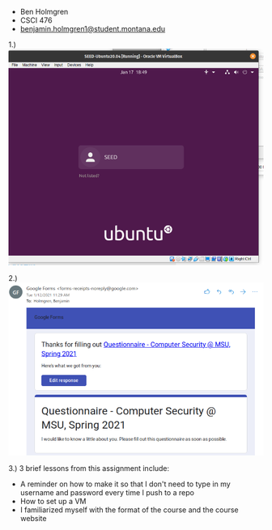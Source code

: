 * Ben Holmgren
* CSCI 476
* benjamin.holmgren1@student.montana.edu

1.) ![VM](SEED_VM.png)

2.) ![Q](questionnaire.png)

3.) 3 brief lessons from this assignment include:
* A reminder on how to make it so that I don't need to type in my username 
and password every time I push to a repo
* How to set up a VM
* I familiarized myself with the format of the course and the course website 
